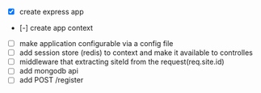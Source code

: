 - [x] create express app
- [-] create app context
- [ ] make application configurable via a config file
- [ ] add session store (redis) to context and make it available to controlles
- [ ] middleware that extracting siteId from the request(req.site.id)
- [ ] add mongodb api
- [ ] add POST /register
